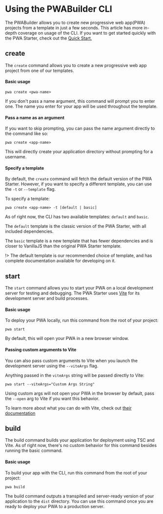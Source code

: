 # Using the PWABuilder CLI

The PWABuilder allows you to create new progressive web app(PWA) projects from a template in just a few seconds. This article has more in-depth coverage on usage of the CLI. If you want to get started quickly with the PWA Starter, check out the [Quick Start.](/starter/quick-start)

## create

The `create` command allows you to create a new progressive web app project from one of our templates.

#### Basic usage

```
pwa create <pwa-name>
```

If you don't pass a name argument, this command will prompt you to enter one. The name you enter for your app will be used throughout the template.

#### Pass a name as an argument

If you want to skip prompting, you can pass the name argument directly to the command like so:

```
pwa create <app-name>
```

This will directly create your application directory without prompting for a username.

#### Specify a template

By default, the `create` command will fetch the default version of the PWA Starter. However, if you want to specify a different template, you can use the `-t` or `--template` flag.

To specify a template:

```
pwa create <app-name> -t [default | basic]
```

As of right now, the CLI has two available templates: `default` and `basic`.

The `default` template is the classic version of the PWA Starter, with all included dependencies.

The `basic` template is a new template that has fewer dependencies and is closer to VanillaJS than the original PWA Starter template.

!> The default template is our recommended choice of template, and has complete documentation available for developing on it.

## start

The `start` command allows you to start your PWA on a local development server for testing and debugging. The PWA Starter uses [Vite](https://vitejs.dev/) for its development server and build processes.

#### Basic usage

To deploy your PWA locally, run this command from the root of your project:

```
pwa start
```

By default, this will open your PWA in a new browser window.

#### Passing custom arguments to Vite

You can also pass custom arguments to Vite when you launch the development server using the `--viteArgs` flag.

Anything passed in the `viteArgs` string will be passed directly to Vite:

```
pwa start --viteArgs="Custom Args String"
```

Using custom args will not open your PWA in the browser by default, pass the `--open` arg to Vite if you want this behavior.

To learn more about what you can do with Vite, check out [their documentation](https://vitejs.dev/config/server-options.html)

## build

The build command builds your application for deployment using TSC and Vite. As of right now, there's no custom behavior for this command besides running the basic command.

#### Basic usage

To build your app with the CLI, run this command from the root of your project:

```
pwa build
```

The build command outputs a transpiled and server-ready version of your application to the `dist` directory. You can use this command once you are ready to deploy your PWA to a production server.